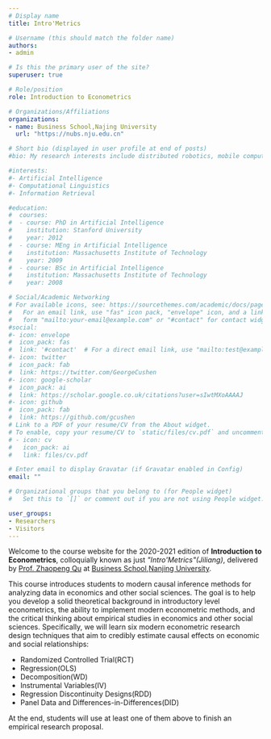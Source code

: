 ```yaml
---
# Display name
title: Intro'Metrics

# Username (this should match the folder name)
authors:
- admin

# Is this the primary user of the site?
superuser: true

# Role/position
role: Introduction to Econometrics

# Organizations/Affiliations
organizations:
- name: Business School,Najing University
  url: "https://nubs.nju.edu.cn"

# Short bio (displayed in user profile at end of posts)
#bio: My research interests include distributed robotics, mobile computing and programmable matter.

#interests:
#- Artificial Intelligence
#- Computational Linguistics
#- Information Retrieval

#education:
#  courses:
#  - course: PhD in Artificial Intelligence
#    institution: Stanford University
#    year: 2012
#  - course: MEng in Artificial Intelligence
#    institution: Massachusetts Institute of Technology
#    year: 2009
#  - course: BSc in Artificial Intelligence
#    institution: Massachusetts Institute of Technology
#    year: 2008

# Social/Academic Networking
# For available icons, see: https://sourcethemes.com/academic/docs/page-builder/#icons
#   For an email link, use "fas" icon pack, "envelope" icon, and a link in the
#   form "mailto:your-email@example.com" or "#contact" for contact widget.
#social:
#- icon: envelope
#  icon_pack: fas
#  link: '#contact'  # For a direct email link, use "mailto:test@example.org".
#- icon: twitter
#  icon_pack: fab
#  link: https://twitter.com/GeorgeCushen
#- icon: google-scholar
#  icon_pack: ai
#  link: https://scholar.google.co.uk/citations?user=sIwtMXoAAAAJ
#- icon: github
#  icon_pack: fab
#  link: https://github.com/gcushen
# Link to a PDF of your resume/CV from the About widget.
# To enable, copy your resume/CV to `static/files/cv.pdf` and uncomment the lines below.
# - icon: cv
#   icon_pack: ai
#   link: files/cv.pdf

# Enter email to display Gravatar (if Gravatar enabled in Config)
email: ""

# Organizational groups that you belong to (for People widget)
#   Set this to `[]` or comment out if you are not using People widget.

user_groups:
- Researchers
- Visitors
---
```


Welcome to the course website for the 2020-2021 edition of **Introduction to Econometrics**, colloquially known as just _"Intro'Metrics"(Jiliang)_, delivered by [Prof. Zhaopeng Qu](https://byelenin.github.io) at [Business School](https://nubs.nju.edu.cn),[Nanjing University](https://www.nju.edu.cn).

This course introduces students to modern causal inference methods for analyzing data in economics and other social sciences. The goal is to help you develop a solid theoretical background in introductory level econometrics, the ability to implement modern econometric methods, and the critical thinking about empirical studies in economics and other social sciences. Specifically, we will learn six modern econometric research design techniques that aim to credibly estimate causal effects on economic and social relationships:

- Randomized Controlled Trial(RCT) 
- Regression(OLS) 
- Decomposition(WD)
- Instrumental Variables(IV) 
- Regression Discontinuity Designs(RDD) 
- Panel Data and Differences-in-Differences(DID)

At the end, students will use at least one of them above to finish an empirical research proposal. 
